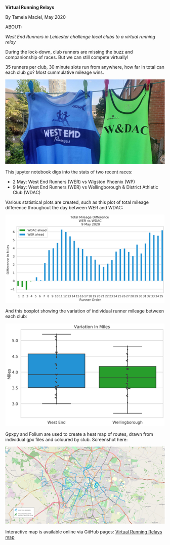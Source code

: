 **Virtual Running Relays**

By Tamela Maciel, May 2020

ABOUT:

*West End Runners in Leicester challenge local clubs to a virtual running relay*

During the lock-down, club runners are missing the buzz and companionship of races. But we can still compete virtually!

35 runners per club, 30 minute slots run from anywhere, how far in total can each club go? 
Most cummulative mileage wins.

![alt text](https://raw.githubusercontent.com/tamelamaciel/virtual_running_relays/master/club_jerseys.jpg "West End vs WDAC")

This jupyter notebook digs into the stats of two recent races:  
* 2 May: West End Runners (WER) vs Wigston Phoenix (WP)  
* 9 May: West End Runners (WER) vs Wellingborough & District Athletic Club (WDAC)  

Various statistical plots are created, such as this plot of total mileage difference throughout the day between WER and WDAC:

![alt text](https://raw.githubusercontent.com/tamelamaciel/virtual_running_relays/master/total_mileage_differenceWER_WDAC.png "West End vs WDAC")

And this boxplot showing the variation of individual runner mileage between each club:

![alt text](https://raw.githubusercontent.com/tamelamaciel/virtual_running_relays/master/boxplot_mileage_variationWER_WDAC.png "West End vs WDAC")

Gpxpy and Folium are used to create a heat map of routes, drawn from individual gpx files and coloured by club. Screenshot here:

![alt text](https://raw.githubusercontent.com/tamelamaciel/virtual_running_relays/master/map1.png "West End vs WDAC")


Interactive map is available online via GitHub pages: [Virtual Running Relays map](https://tamelamaciel.github.io/virtual_running_relays/)
